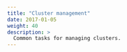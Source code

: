 ```yaml
---
title: "Cluster management"
date: 2017-01-05
weight: 40
description: >
  Common tasks for managing clusters.
---
```

